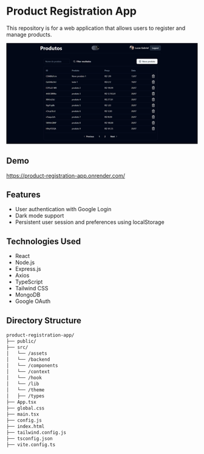 # Product Registration App

This repository is for a web application that allows users to register and manage products.

![Product Registration App](product%20registration%20app.PNG)

## Demo

https://product-registration-app.onrender.com/

## Features

- User authentication with Google Login
- Dark mode support
- Persistent user session and preferences using localStorage

## Technologies Used

- React
- Node.js
- Express.js
- Axios
- TypeScript
- Tailwind CSS
- MongoDB
- Google OAuth

## Directory Structure

```
product-registration-app/
├── public/
├── src/
│   └── /assets
│   └── /backend
│   └── /components
│   └── /context
│   └── /hook
│   └── /lib
│   └── /theme
│   ├── /types
├── App.tsx
├── global.css
├── main.tsx
├── config.js
├── index.html
├── tailwind.config.js
├── tsconfig.json
├── vite.config.ts
```
